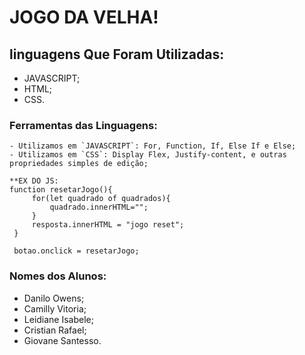 # JOGO DA VELHA!

## linguagens Que Foram Utilizadas:

- JAVASCRIPT;
- HTML;
- CSS.

### Ferramentas das Linguagens:

~~~
- Utilizamos em `JAVASCRIPT`: For, Function, If, Else If e Else;
- Utilizamos em `CSS`: Display Flex, Justify-content, e outras propriedades simples de edição;

**EX DO JS:  
function resetarJogo(){
     for(let quadrado of quadrados){
         quadrado.innerHTML="";
     }
     resposta.innerHTML = "jogo reset";
 }

 botao.onclick = resetarJogo;
 ~~~




### Nomes dos Alunos: 

- Danilo Owens;
- Camilly Vitoria;
- Leidiane Isabele;
- Cristian Rafael;
- Giovane Santesso.
